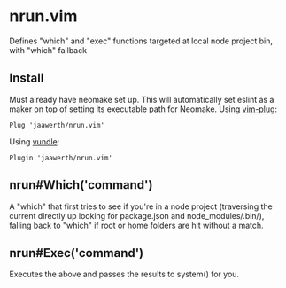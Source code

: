 # nrun.vim
Defines "which" and "exec" functions targeted at local node project bin, with "which" fallback

## Install
Must already have neomake set up. This will automatically set eslint as a maker on top of setting its executable path for Neomake.
Using [vim-plug](https://github.com/junegunn/vim-plug):
```
Plug 'jaawerth/nrun.vim'
```

Using [vundle](https://github.com/VundleVim/Vundle.vim):
```
Plugin 'jaawerth/nrun.vim'
```

## nrun#Which('command')
A "which" that first tries to see if you're in a node project (traversing the current directly up looking for package.json and node_modules/.bin/<command>), falling back to "which" if root or home folders are hit without a match.

## nrun#Exec('command')
Executes the above and passes the results to system() for you.
